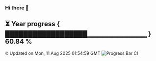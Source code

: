 ### Hi there 👋
⏳ Year progress { ██████████████████▁▁▁▁▁▁▁▁▁▁▁▁ } 60.84 %
---
⏰ Updated on Mon, 11 Aug 2025 01:54:59 GMT
![Progress Bar CI](https://github.com/liununu/liununu/workflows/Progress%20Bar%20CI/badge.svg)
